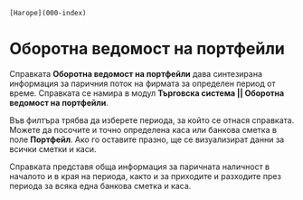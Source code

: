 ```{only} html
[Нагоре](000-index)
```

# Оборотна ведомост на портфейли

Справката **Оборотна ведомост на портфейли** дава синтезирана информация за паричния поток на фирмата за определен период от време. Справката се
намира в модул **Търговска система || Оборотна ведомост на портфейли**.

Във филтъра трябва да изберете периода, за който се отнася справката. Можете да посочите и точно определена каса или банкова сметка в поле
**Портфейл**. Ако го оставите празно, ще се визуализират данни за всички сметки и каси.

Справката представя обща информация за паричната наличност в началото и в края на периода, както и за приходите и разходите през периода за всяка една банкова сметка и каса.
